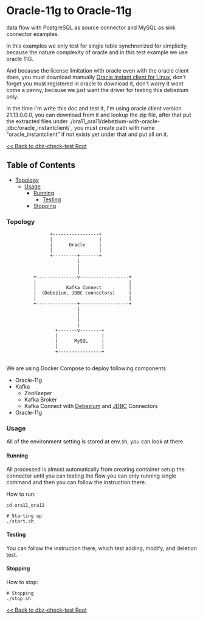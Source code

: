 # Oracle-11g to Oracle-11g

data flow with PostgreSQL as source connector and MySQL as sink connector examples.

In this examples we only test for single table synchronized for simplicity, because the nature complexity of oracle and in this test example we use oracle 11G.

And because the license limitation with oracle even with the oracle client does, you must download manually [Oracle instant client for Linux](http://www.oracle.com/technetwork/topics/linuxx86-64soft-092277.html), don't forget you must registered in oracle to download it, don't worry it wont come a penny, because we just want the driver for testing this debezium only.

In the time I'm write this doc and test it, I'm using oracle client version 21.13.0.0.0, you can download from it and lookup the zip file, after that put the extracted files under ./ora11_ora11/debezium-with-oracle-jdbc/oracle_instantclient/ , you must create path with name "oracle_instantclient" if not exists yet under that and put all on it.

[<< Back to dbz-check-test Root](../README.md)

## Table of Contents

* [Topology](#topology)
    * [Usage](#usage)
        * [Running](#running)
          * [Testing](#testing)         
        * [Stopping](#stopping)


### Topology


```
                +-----------------+
                |                 |
                |      Oracle     |
                |                 |
                +---------+-------+
                          |
                          |
                          |
          +---------------v------------------+
          |                                  |
          |           Kafka Connect          |
          |  (Debezium, JDBC connectors)     |
          |                                  |
          +---------------+------------------+
                          |
                          |
                          |
                          |
                  +-------v--------+
                  |                |
                  |      MySQL     |
                  |                |
                  +----------------+


```
We are using Docker Compose to deploy following components
* Oracle-11g
* Kafka
  * ZooKeeper
  * Kafka Broker
  * Kafka Connect with [Debezium](https://debezium.io/) and  [JDBC](https://debezium.io/documentation/reference/stable/connectors/jdbc.html) Connectors
* Oracle-11g

### Usage
All of the environment setting is stored at env.sh, you can look at there.

#### Running
All processed is almost automatically from creating container setup the connector until you can testing the flow you can only running single command and then you can follow the instruction there.

How to run:

```shell
cd ora11_ora11

# Starting up
./start.sh

```


#### Testing

You can follow the instruction there, which test adding, modify, and deletion test.


#### Stopping
How to stop:

```shell
# Stopping 
./stop.sh

```




[<< Back to dbz-check-test Root](../README.md)